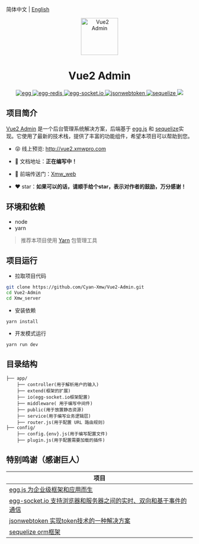简体中文 | [English](./README.en-US.md)

<p align="center"><img width="100" src="https://ali-oss.xmwpro.com/project/vue2-admin/logo.svg" alt="Vue2 Admin"></p>

<h1 align="center">Vue2 Admin</h1>

<p align="center">
  <a href="https://github.com/eggjs/egg/" target="_blank">
    <img src="https://ali-oss.xmwpro.com/project/vue2-admin/shield/egg.svg" alt="egg">
  </a>
  <a href="https://github.com/eggjs/egg-redis/" target="_blank">
    <img src="https://ali-oss.xmwpro.com/project/vue2-admin/shield/redis.svg" alt="egg-redis">
  </a>
  <a href="https://github.com/eggjs/egg-socket.io/" target="_blank">
    <img src="https://ali-oss.xmwpro.com/project/vue2-admin/shield/socket.svg" alt="egg-socket.io">
  </a>
  <a href="https://github.com/auth0/node-jsonwebtoken/" target="_blank">
    <img src="https://ali-oss.xmwpro.com/project/vue2-admin/shield/token.svg" alt="jsonwebtoken">
  </a>
  <a href="https://github.com/sequelize/sequelize/" target="_blank">
    <img src="https://ali-oss.xmwpro.com/project/vue2-admin/shield/sequelize.svg" alt="sequelize">
  </a>
  <a>
    <img src="https://ali-oss.xmwpro.com/project/vue2-admin/shield/build.svg">
  </a>
</p>

## 项目简介

[Vue2 Admin](http://vue2.xmwpro.com/) 是一个后台管理系统解决方案，后端基于 [egg.js](https://github.com/eggjs/egg/) 和 [sequelize](https://github.com/sequelize/sequelize/)实现。它使用了最新的技术栈，提供了丰富的功能组件，希望本项目可以帮助到您。

- 😝 线上预览: http://vue2.xmwpro.com

- 📄 文档地址：**正在编写中！**

- 🔗 前端传送门：[Xmw_web](../Xmw_web)

- ❤️ star：**如果可以的话，请顺手给个star，表示对作者的鼓励，万分感谢！**

## 环境和依赖

- node
- yarn

> 推荐本项目使用 [Yarn](https://yarnpkg.com/) 包管理工具

## 项目运行

- 拉取项目代码
```bash
git clone https://github.com/Cyan-Xmw/Vue2-Admin.git
cd Vue2-Admin
cd Xmw_server
```

- 安装依赖
```
yarn install
```

- 开发模式运行
```
yarn run dev
```

## 目录结构

```
├── app/
    ├── controller(用于解析用户的输入)
    ├── extend(框架的扩展)
    ├── io(egg-socket.io框架配置)
    ├── middleware( 用于编写中间件)
    ├── public(用于放置静态资源)
    ├── service(用于编写业务逻辑层)
    ├── router.js(用于配置 URL 路由规则)
├── config/
    ├── config.{env}.js(用于编写配置文件)
    ├── plugin.js(用于配置需要加载的插件)
```

## 特别鸣谢（感谢巨人）

| 项目                                                          |
| ---------------------------------------------------------------- |
| [egg.js 为企业级框架和应用而生](https://github.com/eggjs/egg)                              |
| [egg-socket.io 支持浏览器和服务器之间的实时、双向和基于事件的通信](https://github.com/eggjs/egg-socket.io)     |
| [jsonwebtoken 实现token技术的一种解决方案](https://github.com/auth0/node-jsonwebtoken) |
| [sequelize orm框架](https://github.com/sequelize/sequelize)                          |
